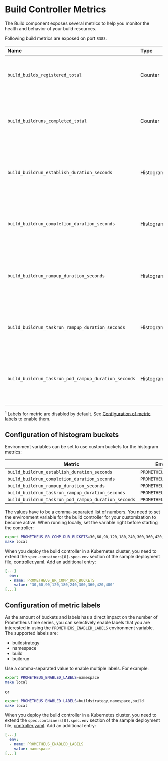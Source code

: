 <!--
Copyright The Shipwright Contributors

SPDX-License-Identifier: Apache-2.0
-->

# Build Controller Metrics

The Build component exposes several metrics to help you monitor the health and behavior of your build resources.

Following build metrics are exposed on port `8383`.

| Name                                                 | Type      | Description                                       | Labels                                                                                                                                                                           | Status       |
|:-----------------------------------------------------|:----------|:--------------------------------------------------|:---------------------------------------------------------------------------------------------------------------------------------------------------------------------------------|:-------------|
| `build_builds_registered_total`                      | Counter   | Number of total registered Builds.                | buildstrategy=<build_buildstrategy_name> <sup>1</sup><br>namespace=<buildrun_namespace> <sup>1</sup><br>build=<build_name> <sup>1</sup>                                          | experimental |
| `build_buildruns_completed_total`                    | Counter   | Number of total completed BuildRuns.              | buildstrategy=<build_buildstrategy_name> <sup>1</sup><br>namespace=<buildrun_namespace> <sup>1</sup><br>build=<build_name> <sup>1</sup><br>buildrun=<buildrun_name> <sup>1</sup> | experimental |
| `build_buildrun_establish_duration_seconds`          | Histogram | BuildRun establish duration in seconds.           | buildstrategy=<build_buildstrategy_name> <sup>1</sup><br>namespace=<buildrun_namespace> <sup>1</sup><br>build=<build_name> <sup>1</sup><br>buildrun=<buildrun_name> <sup>1</sup> | experimental |
| `build_buildrun_completion_duration_seconds`         | Histogram | BuildRun completion duration in seconds.          | buildstrategy=<build_buildstrategy_name> <sup>1</sup><br>namespace=<buildrun_namespace> <sup>1</sup><br>build=<build_name> <sup>1</sup><br>buildrun=<buildrun_name> <sup>1</sup> | experimental |
| `build_buildrun_rampup_duration_seconds`             | Histogram | BuildRun ramp-up duration in seconds              | buildstrategy=<build_buildstrategy_name> <sup>1</sup><br>namespace=<buildrun_namespace> <sup>1</sup><br>build=<build_name> <sup>1</sup><br>buildrun=<buildrun_name> <sup>1</sup> | experimental |
| `build_buildrun_taskrun_rampup_duration_seconds`     | Histogram | BuildRun taskrun ramp-up duration in seconds.     | buildstrategy=<build_buildstrategy_name> <sup>1</sup><br>namespace=<buildrun_namespace> <sup>1</sup><br>build=<build_name> <sup>1</sup><br>buildrun=<buildrun_name> <sup>1</sup> | experimental |
| `build_buildrun_taskrun_pod_rampup_duration_seconds` | Histogram | BuildRun taskrun pod ramp-up duration in seconds. | buildstrategy=<build_buildstrategy_name> <sup>1</sup><br>namespace=<buildrun_namespace> <sup>1</sup><br>build=<build_name> <sup>1</sup><br>buildrun=<buildrun_name> <sup>1</sup> | experimental |

<sup>1</sup> Labels for metric are disabled by default. See [Configuration of metric labels](#configuration-of-metric-labels) to enable them.

## Configuration of histogram buckets

Environment variables can be set to use custom buckets for the histogram metrics:

| Metric                                               | Environment variable               | Default                                  |
| ---------------------------------------------------- | ---------------------------------- | ---------------------------------------- |
| `build_buildrun_establish_duration_seconds`          | `PROMETHEUS_BR_EST_DUR_BUCKETS`    | `0,1,2,3,5,7,10,15,20,30`                |
| `build_buildrun_completion_duration_seconds`         | `PROMETHEUS_BR_COMP_DUR_BUCKETS`   | `50,100,150,200,250,300,350,400,450,500` |
| `build_buildrun_rampup_duration_seconds`             | `PROMETHEUS_BR_RAMPUP_DUR_BUCKETS` | `0,1,2,3,4,5,6,7,8,9,10`                 |
| `build_buildrun_taskrun_rampup_duration_seconds`     | `PROMETHEUS_BR_RAMPUP_DUR_BUCKETS` | `0,1,2,3,4,5,6,7,8,9,10`                 |
| `build_buildrun_taskrun_pod_rampup_duration_seconds` | `PROMETHEUS_BR_RAMPUP_DUR_BUCKETS` | `0,1,2,3,4,5,6,7,8,9,10`                 |

The values have to be a comma-separated list of numbers. You need to set the environment variable for the build controller for your customization to become active. When running locally, set the variable right before starting the controller:

```bash
export PROMETHEUS_BR_COMP_DUR_BUCKETS=30,60,90,120,180,240,300,360,420,480
make local
```

When you deploy the build controller in a Kubernetes cluster, you need to extend the `spec.containers[0].spec.env` section of the sample deployment file, [controller.yaml](../deploy/controller.yaml). Add an additional entry:

```yaml
[...]
  env:
  - name: PROMETHEUS_BR_COMP_DUR_BUCKETS
    value: "30,60,90,120,180,240,300,360,420,480"
[...]
```

## Configuration of metric labels

As the amount of buckets and labels has a direct impact on the number of Prometheus time series, you can selectively enable labels that you are interested in using the `PROMETHEUS_ENABLED_LABELS` environment variable. The supported labels are:

* buildstrategy
* namespace
* build
* buildrun

Use a comma-separated value to enable multiple labels. For example:

```bash
export PROMETHEUS_ENABLED_LABELS=namespace
make local
```

or

```bash
export PROMETHEUS_ENABLED_LABELS=buildstrategy,namespace,build
make local
```

When you deploy the build controller in a Kubernetes cluster, you need to extend the `spec.containers[0].spec.env` section of the sample deployment file, [controller.yaml](../deploy/controller.yaml). Add an additional entry:

```yaml
[...]
  env:
  - name: PROMETHEUS_ENABLED_LABELS
    value: namespace
[...]
```
